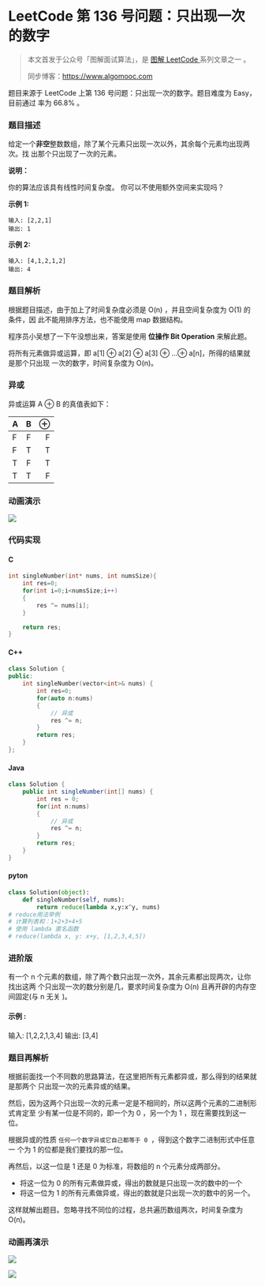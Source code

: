 # LeetCode 第 136 号问题：只出现一次的数字

> 本文首发于公众号「图解面试算法」，是
> [图解 LeetCode ](https://github.com/MisterBooo/LeetCodeAnimation) 系列文章之一
> 。
>
> 同步博客：https://www.algomooc.com

题目来源于 LeetCode 上第 136 号问题：只出现一次的数字。题目难度为 Easy，目前通过
率为 66.8% 。

### 题目描述

给定一个**非空**整数数组，除了某个元素只出现一次以外，其余每个元素均出现两次。找
出那个只出现了一次的元素。

**说明：**

你的算法应该具有线性时间复杂度。 你可以不使用额外空间来实现吗？

**示例 1:**

```
输入: [2,2,1]
输出: 1
```

**示例 2:**

```
输入: [4,1,2,1,2]
输出: 4
```

### 题目解析

根据题目描述，由于加上了时间复杂度必须是 O(n) ，并且空间复杂度为 O(1) 的条件，因
此不能用排序方法，也不能使用 map 数据结构。

程序员小吴想了一下午没想出来，答案是使用 **位操作 Bit Operation** 来解此题。

将所有元素做异或运算，即 a[1] ⊕ a[2] ⊕ a[3] ⊕ …⊕ a[n]，所得的结果就是那个只出现
一次的数字，时间复杂度为 O(n)。

### 异或

异或运算 A ⊕ B 的真值表如下：

| A   |  B  |   ⊕ |
| :-- | :-: | --: |
| F   |  F  |   F |
| F   |  T  |   T |
| T   |  F  |   T |
| T   |  T  |   F |

### 动画演示

![](../Animation/136.gif)

### 代码实现

#### C

```c
int singleNumber(int* nums, int numsSize){
    int res=0;
    for(int i=0;i<numsSize;i++)
    {
        res ^= nums[i];
    }

    return res;
}
```

#### C++

```c++
class Solution {
public:
    int singleNumber(vector<int>& nums) {
        int res=0;
        for(auto n:nums)
        {
            // 异或
            res ^= n;
        }
        return res;
    }
};
```

#### Java

```java
class Solution {
    public int singleNumber(int[] nums) {
        int res = 0;
        for(int n:nums)
        {
            // 异或
            res ^= n;
        }
        return res;
    }
}
```

#### pyton

```python
class Solution(object):
    def singleNumber(self, nums):
        return reduce(lambda x,y:x^y, nums)
# reduce用法举例
# 计算列表和：1+2+3+4+5
# 使用 lambda 匿名函数
# reduce(lambda x, y: x+y, [1,2,3,4,5])
```

### 进阶版

有一个 n 个元素的数组，除了两个数只出现一次外，其余元素都出现两次，让你找出这两
个只出现一次的数分别是几，要求时间复杂度为 O(n) 且再开辟的内存空间固定(与 n 无关
)。

#### 示例 :

输入: [1,2,2,1,3,4]
输出: [3,4]

### 题目再解析

根据前面找一个不同数的思路算法，在这里把所有元素都异或，那么得到的结果就是那两个
只出现一次的元素异或的结果。

然后，因为这两个只出现一次的元素一定是不相同的，所以这两个元素的二进制形式肯定至
少有某一位是不同的，即一个为 0 ，另一个为 1 ，现在需要找到这一位。

根据异或的性质 `任何一个数字异或它自己都等于 0 `，得到这个数字二进制形式中任意一
个为 1 的位都是我们要找的那一位。

再然后，以这一位是 1 还是 0 为标准，将数组的 n 个元素分成两部分。

- 将这一位为 0 的所有元素做异或，得出的数就是只出现一次的数中的一个
- 将这一位为 1 的所有元素做异或，得出的数就是只出现一次的数中的另一个。

这样就解出题目。忽略寻找不同位的过程，总共遍历数组两次，时间复杂度为 O(n)。

### 动画再演示

![](https://blog-1257126549.cos.ap-guangzhou.myqcloud.com/blog/5uz1n.gif)

![](../../Pictures/qrcode.jpg)
